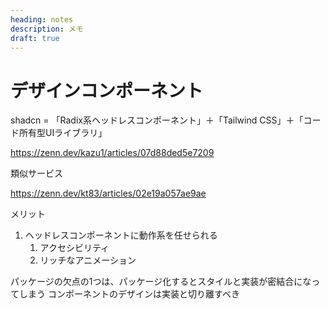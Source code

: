 ```yaml
---
heading: notes
description: メモ
draft: true
---
```


# デザインコンポーネント

shadcn = 「Radix系ヘッドレスコンポーネント」＋「Tailwind CSS」＋「コード所有型UIライブラリ」

<https://zenn.dev/kazu1/articles/07d88ded5e7209>

類似サービス

<https://zenn.dev/kt83/articles/02e19a057ae9ae>

メリット

1. ヘッドレスコンポーネントに動作系を任せられる
    1. アクセシビリティ
    2. リッチなアニメーション

パッケージの欠点の1つは、パッケージ化するとスタイルと実装が密結合になってしまう
コンポーネントのデザインは実装と切り離すべき
